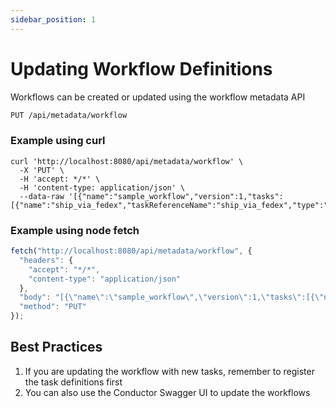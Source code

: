 ```yaml
---
sidebar_position: 1
---
```


# Updating Workflow Definitions

Workflows can be created or updated using the workflow metadata API

```html
PUT /api/metadata/workflow
```

### Example using curl 

```shell
curl 'http://localhost:8080/api/metadata/workflow' \
  -X 'PUT' \
  -H 'accept: */*' \
  -H 'content-type: application/json' \
  --data-raw '[{"name":"sample_workflow","version":1,"tasks":[{"name":"ship_via_fedex","taskReferenceName":"ship_via_fedex","type":"SIMPLE"}],"schemaVersion":2}]'
```

### Example using node fetch

```javascript
fetch("http://localhost:8080/api/metadata/workflow", {
  "headers": {
    "accept": "*/*",
    "content-type": "application/json"
  },
  "body": "[{\"name\":\"sample_workflow\",\"version\":1,\"tasks\":[{\"name\":\"ship_via_fedex\",\"taskReferenceName\":\"ship_via_fedex\",\"type\":\"SIMPLE\"}],\"schemaVersion\":2}]",
  "method": "PUT"
});
```
## Best Practices

1. If you are updating the workflow with new tasks, remember to register the task definitions first
2. You can also use the Conductor Swagger UI to update the workflows 

